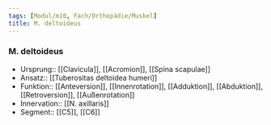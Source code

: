 ```yaml
---
tags: [Modul/m10, Fach/Orthopädie/Muskel]
title: M. deltoideus
---
```

### M. deltoideus
- Ursprung:: [[Clavicula]], [[Acromion]], [[Spina scapulae]]
- Ansatz:: [[Tuberositas deltoidea humeri]]
- Funktion:: [[Anteversion]], [[Innenrotation]], [[Adduktion]], [[Abduktion]], [[Retroversion]], [[Außenrotation]]
- Innervation:: [[N. axillaris]]
- Segment:: [[C5]], [[C6]]